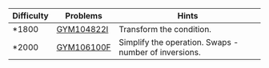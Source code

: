 | Difficulty | Problems | Hints |
| -------- | -------- | -------- |
| *1800 | [GYM104822I](https://codeforces.com/gym/104822/problem/I) | Transform the condition. |
| *2000 | [GYM106100F](https://codeforces.com/gym/106100/problem/F) | Simplify the operation. Swaps - number of inversions. |